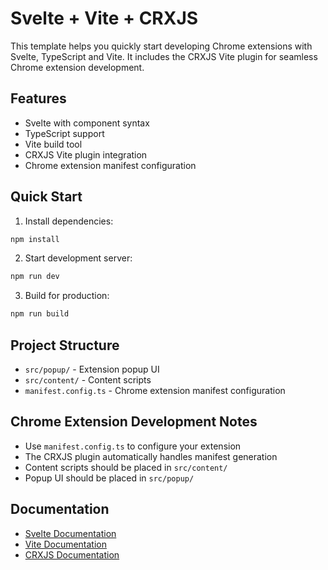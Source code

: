 # Svelte + Vite + CRXJS

This template helps you quickly start developing Chrome extensions with Svelte, TypeScript and Vite. It includes the CRXJS Vite plugin for seamless Chrome extension development.

## Features

- Svelte with component syntax
- TypeScript support
- Vite build tool
- CRXJS Vite plugin integration
- Chrome extension manifest configuration

## Quick Start

1. Install dependencies:

```bash
npm install
```

2. Start development server:

```bash
npm run dev
```

3. Build for production:

```bash
npm run build
```

## Project Structure

- `src/popup/` - Extension popup UI
- `src/content/` - Content scripts
- `manifest.config.ts` - Chrome extension manifest configuration

## Chrome Extension Development Notes

- Use `manifest.config.ts` to configure your extension
- The CRXJS plugin automatically handles manifest generation
- Content scripts should be placed in `src/content/`
- Popup UI should be placed in `src/popup/`

## Documentation

- [Svelte Documentation](https://svelte.dev/)
- [Vite Documentation](https://vitejs.dev/)
- [CRXJS Documentation](https://crxjs.dev/vite-plugin)
